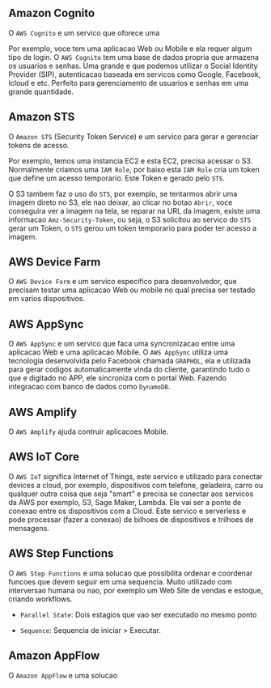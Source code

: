 ## Amazon Cognito
O `AWS Cognito` e um servico que oforece uma 

Por exemplo, voce tem uma aplicacao Web ou Mobile e ela requer algum tipo de login. O `AWS Cognito` tem uma base de dados propria que armazena os usuarios e senhas. Uma grande e que podemos utilizar o Social Identity Provider (SIP), autenticacao baseada em servicos como Google, Facebook, Icloud e etc. Perfeito para gerenciamento de usuarios e senhas em uma grande quantidade.


## Amazon STS
O `Amazon STS` (Security Token Service) e um servico para gerar e gerenciar tokens de acesso.

Por exemplo, temos uma instancia EC2 e esta EC2, precisa acessar o S3. Normalmente criamos uma `IAM Role`, por baixo esta `IAM Role` cria um token que define um acesso temporario. Este Token e gerado pelo `STS`.

O S3 tambem faz o uso do `STS`, por exemplo, se tentarmos abrir uma imagem direto no S3, ele nao deixar, ao clicar no botao `Abrir`, voce conseguira ver a imagem na tela, se reparar na URL da imagem, existe uma informacao `Amz-Security-Token`, ou seja, o S3 solicitou ao servico do `STS` gerar um Token, o `STS` gerou um token temporario para poder ter acesso a imagem.


## AWS Device Farm
O `AWS Device Farm` e um servico especifico para desenvolvedor, que precisam testar uma aplicacao Web ou mobile no qual precisa ser testado em varios dispositivos.


## AWS AppSync
O `AWS AppSync` e um servico que faca uma syncronizacao entre uma aplicacao Web e uma aplicacao Mobile. O `AWS AppSync` utiliza uma tecnologia desenvolvida pelo Facebook chamada `GRAPHQL`, ela e utilizada para gerar codigos automaticamente vinda do cliente, garantindo tudo o que e digitado no APP, ele sincroniza com o portal Web. Fazendo integracao com banco de dados como `DynamoDB`.


## AWS Amplify
O `AWS Amplify` ajuda contruir aplicacoes Mobile.


## AWS IoT Core
O `AWS IoT` significa Internet of Things, este servico e utilizado para conectar devices a cloud, por exemplo, dispositivos com telefone, geladeira, carro ou qualquer outra coisa que seja "smart" e precisa se conectar aos servicos da AWS por exemplo, S3, Sage Maker, Lambda. Ele vai ser a ponte de conexao entre os dispositivos com a Cloud. Este servico e serverless e pode processar (fazer a conexao) de bilhoes de dispositivos e trilhoes de mensagens.


## AWS Step Functions
O `AWS Step Functions` e uma solucao que possibilita ordenar e coordenar funcoes que devem seguir em uma sequencia. Muito utilizado com interversao humana ou nao, por exemplo um Web Site de vendas e estoque, criando workflows.

- `Parallel State`: Dois estagios que vao ser executado no mesmo ponto

- `Sequence`: Sequencia de iniciar > Executar.


## Amazon AppFlow
O `Amazon AppFlow` e uma solucao 